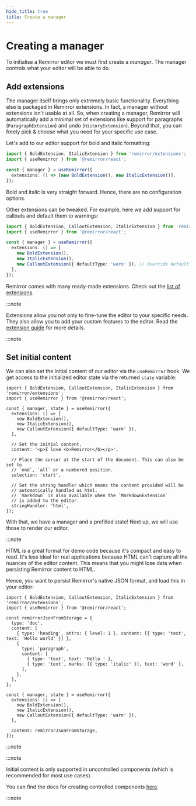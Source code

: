 ```yaml
---
hide_title: true
title: Create a manager
---
```


# Creating a manager

To initialise a Remirror editor we must first create a _manager_. The manager controls what your editor will be able to do.

## Add extensions

The manager itself brings only extremely basic functionality. Everything else is packaged in Remirror extensions. In fact, a manager without extensions isn't usable at all. So, when creating a manager, Remirror will automatically add a minimal set of extensions like support for paragraphs (`ParagraphExtension`) and undo (`HistoryExtension`). Beyond that, you can freely pick & choose what you need for your specific use case.

Let's add to our editor support for bold and italic formatting:

```ts
import { BoldExtension, ItalicExtension } from 'remirror/extensions';
import { useRemirror } from '@remirror/react';

const { manager } = useRemirror({
  extensions: () => [new BoldExtension(), new ItalicExtension()],
});
```

Bold and italic is very straight forward. Hence, there are no configuration options.

Other extensions can be tweaked. For example, here we add support for callouts and default them to warnings:

```ts
import { BoldExtension, CalloutExtension, ItalicExtension } from 'remirror/extensions';
import { useRemirror } from '@remirror/react';

const { manager } = useRemirror({
  extensions: () => [
    new BoldExtension(),
    new ItalicExtension(),
    new CalloutExtension({ defaultType: 'warn' }), // Override defaultType: 'info'
  ],
});
```

Remirror comes with many ready-made extensions. Check out the [list of extensions](/docs/extensions/index).

:::note

Extensions allow you not only to fine-tune the editor to your specific needs. They also allow you to add your custom features to the editor. Read the [extension guide](../concepts/extension.md) for more details.

:::note

## Set initial content

We can also set the initial content of our editor via the `useRemirror` hook. We get access to the initialized editor state via the returned `state` variable:

```tsx
import { BoldExtension, CalloutExtension, ItalicExtension } from 'remirror/extensions';
import { useRemirror } from '@remirror/react';

const { manager, state } = useRemirror({
  extensions: () => [
    new BoldExtension(),
    new ItalicExtension(),
    new CalloutExtension({ defaultType: 'warn' }),
  ],

  // Set the initial content.
  content: '<p>I love <b>Remirror</b></p>',

  // Place the cursor at the start of the document. This can also be set to
  // `end`, `all` or a numbered position.
  selection: 'start',

  // Set the string handler which means the content provided will be
  // automatically handled as html.
  // `markdown` is also available when the `MarkdownExtension`
  // is added to the editor.
  stringHandler: 'html',
});
```

With that, we have a manager and a prefilled state! Next up, we will use those to render our editor.

:::note

HTML is a great format for demo code because it's compact and easy to read. It's less ideal for real applications because HTML can't capture all the nuances of the editor content. This means that you might lose data when persisting Remirror content to HTML.

Hence, you want to persist Remirror's native JSON format, and load this in your editor:

```tsx
import { BoldExtension, CalloutExtension, ItalicExtension } from 'remirror/extensions';
import { useRemirror } from '@remirror/react';

const remirrorJsonFromStorage = {
  type: 'doc',
  content: [
    { type: 'heading', attrs: { level: 1 }, content: [{ type: 'text', text: 'Hello world' }] },
    {
      type: 'paragraph',
      content: [
        { type: 'text', text: 'Hello ' },
        { type: 'text', marks: [{ type: 'italic' }], text: 'word' },
      ],
    },
  ],
};

const { manager, state } = useRemirror({
  extensions: () => [
    new BoldExtension(),
    new ItalicExtension(),
    new CalloutExtension({ defaultType: 'warn' }),
  ],

  content: remirrorJsonFromStorage,
});
```

:::note

:::note

Initial content is only supported in uncontrolled components (which is recommended for most use cases).

You can find the docs for creating controlled components [here](../react/controlled.md).

:::note
